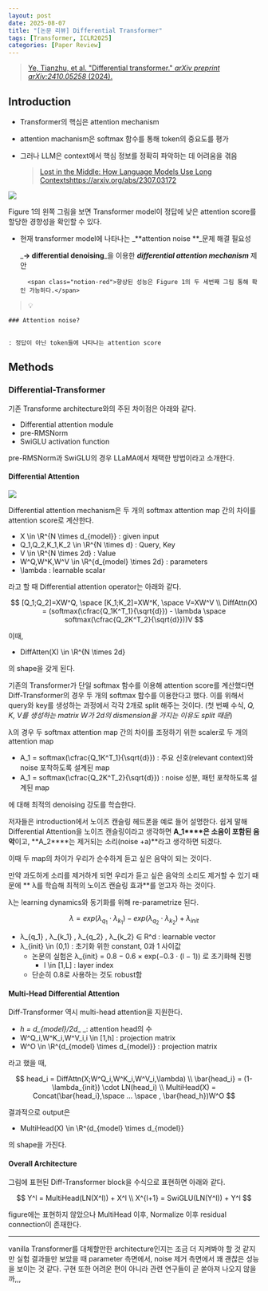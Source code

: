 ```yaml
---
layout: post
date: 2025-08-07
title: "[논문 리뷰] Differential Transformer"
tags: [Transformer, ICLR2025]
categories: [Paper Review]
---
```


> [Ye, Tianzhu, et al. "Differential transformer." ](https://arxiv.org/abs/2410.05258)[_arXiv preprint arXiv:2410.05258_](https://arxiv.org/abs/2410.05258)[ (2024).](https://arxiv.org/abs/2410.05258)



## Introduction

- Transformer의 핵심은 attention mechanism
- attention machanism은 softmax 함수를 통해 token의 중요도를 평가
- 그러나 LLM은 context에서 핵심 정보를 정확히 파악하는 데 어려움을 겪음

	> [Lost in the Middle: How Language Models Use Long Contextshttps://arxiv.org/abs/2307.03172](https://arxiv.org/abs/2307.03172)


![](https://prod-files-secure.s3.us-west-2.amazonaws.com/542b861c-36a8-4051-84e5-8804b6728dba/9083ea56-691a-4752-ae26-47f403431ac8/image.png?X-Amz-Algorithm=AWS4-HMAC-SHA256&X-Amz-Content-Sha256=UNSIGNED-PAYLOAD&X-Amz-Credential=ASIAZI2LB4663OWDBSOF%2F20250908%2Fus-west-2%2Fs3%2Faws4_request&X-Amz-Date=20250908T100111Z&X-Amz-Expires=3600&X-Amz-Security-Token=IQoJb3JpZ2luX2VjEFIaCXVzLXdlc3QtMiJGMEQCIDtgWOKgHAT3E9UBLBvICJM9qI0ORi5JPqkp%2F7PuSNcpAiADaLChJde0WSOOHA50cOiOx%2F6BdPFhza0P6ELZXeU2QCqIBAi7%2F%2F%2F%2F%2F%2F%2F%2F%2F%2F8BEAAaDDYzNzQyMzE4MzgwNSIMwBiHgepR6XPcL1JzKtwDz1TJCJd6zyrzfqY4YILU50wci83QiSzc%2FX%2BuvqIruhCG4gOzVhEzLg2PG7gWhCKP9hqn4IHWzZcRdU1EO0TBadGJ51OW83CZm855cqG%2BqWle2%2Fz0W9HiaNHIkXI%2FNK57cpYDEjFYzN1ZRxjuwfmIipBYQ5EkswIan%2FDfp16xsJo9O2rl%2BzCbTqq2%2F7p%2BmZEesVDtV6KHDg2fXb6XOZPSF3qV13Mk8TvPZsw8dUw%2Fq0KzdOrjv9PmXcGBmXme%2B9W%2FgpKxXAoGolj7tv%2FBlCu2sNXgpAjIaci9oFuI%2F2e2k%2BlMqJvkO4Mb6lANoGyCGmKq9nrr9KKHQZ13IzqRgfJ4K%2Fv0xzodhKOu0HKmjQ5Dv2FtmZerwbzdG9PbunHtFKdAJdVCSdBoLAlEefQ5nQO8YSSGKfO85sUif%2BQO79XNUYroLA65r%2BKkFbNWGsmKuK687bApphGEC5b0hfp4X72Tjy01Y72cXdLmmJneF%2F11vwHd0jcTx7bkerTwaQRgbhUufnKtOY5b%2FlmV4yq5W%2Bea7c0mOxJzBa2nr4Ttmn%2BFBLn%2F6qxIys%2F2rpfweOpIZXjl%2B7RRJQPSkmWajOvJIPozwzFd5KtaoXt1LpJ1M2Ew3qARTPdUdQDzFWMhTl4wncn6xQY6pgESMHanZNIwytMcFbv%2B8HwxZtgngzf3zxItT7rOmaAAFTxSOw0v2oco4GvQmdLqrm9RDHTSiJL9%2BlzxS%2B8xYBOOySy0nNZWdSuIW%2FZY33A8c%2FK5eVk0e9NwOyV0rEcasBGnpW4wzTwxE5%2FrOSwzDF8qXyfo6JrCOUcuVHUlNZB5HjZd550oKv7XbGXkd1op9SzfKlv8X2cm0%2BUU0WQtC2GREu%2FscR4I&X-Amz-Signature=d513ec2bfb822910c7728d65887a48d0539a8bb50cc56c9a45d34c457d4ab9b7&X-Amz-SignedHeaders=host&x-amz-checksum-mode=ENABLED&x-id=GetObject)


Figure 1의 왼쪽 그림을 보면 Transformer model이 정답에 낮은 attention score를 할당한 경향성을 확인할 수 있다.

- 현재 transformer model에 나타나는 _**attention noise **_문제 해결 필요성

	_**→ differential denoising**_을 이용한 _**differential attention mechanism**_ 제안


		<span class="notion-red">향상된 성능은 Figure 1의 두 세번째 그림 통해 확인 가능하다.</span>


> 💡 


	### Attention noise?


	: 정답이 아닌 token들에 나타나는 attention score



## Methods



### Differential-Transformer


기존 Transforme architecture와의 주된 차이점은 아래와 같다.

- Differential attention module
- pre-RMSNorm
- SwiGLU activation function

pre-RMSNorm과 SwiGLU의 경우 LLaMA에서 채택한 방법이라고 소개한다.



#### Differential Attention


![](https://prod-files-secure.s3.us-west-2.amazonaws.com/542b861c-36a8-4051-84e5-8804b6728dba/116d70b2-1963-4810-9167-f4c7d8a06e8f/image.png?X-Amz-Algorithm=AWS4-HMAC-SHA256&X-Amz-Content-Sha256=UNSIGNED-PAYLOAD&X-Amz-Credential=ASIAZI2LB4663OWDBSOF%2F20250908%2Fus-west-2%2Fs3%2Faws4_request&X-Amz-Date=20250908T100111Z&X-Amz-Expires=3600&X-Amz-Security-Token=IQoJb3JpZ2luX2VjEFIaCXVzLXdlc3QtMiJGMEQCIDtgWOKgHAT3E9UBLBvICJM9qI0ORi5JPqkp%2F7PuSNcpAiADaLChJde0WSOOHA50cOiOx%2F6BdPFhza0P6ELZXeU2QCqIBAi7%2F%2F%2F%2F%2F%2F%2F%2F%2F%2F8BEAAaDDYzNzQyMzE4MzgwNSIMwBiHgepR6XPcL1JzKtwDz1TJCJd6zyrzfqY4YILU50wci83QiSzc%2FX%2BuvqIruhCG4gOzVhEzLg2PG7gWhCKP9hqn4IHWzZcRdU1EO0TBadGJ51OW83CZm855cqG%2BqWle2%2Fz0W9HiaNHIkXI%2FNK57cpYDEjFYzN1ZRxjuwfmIipBYQ5EkswIan%2FDfp16xsJo9O2rl%2BzCbTqq2%2F7p%2BmZEesVDtV6KHDg2fXb6XOZPSF3qV13Mk8TvPZsw8dUw%2Fq0KzdOrjv9PmXcGBmXme%2B9W%2FgpKxXAoGolj7tv%2FBlCu2sNXgpAjIaci9oFuI%2F2e2k%2BlMqJvkO4Mb6lANoGyCGmKq9nrr9KKHQZ13IzqRgfJ4K%2Fv0xzodhKOu0HKmjQ5Dv2FtmZerwbzdG9PbunHtFKdAJdVCSdBoLAlEefQ5nQO8YSSGKfO85sUif%2BQO79XNUYroLA65r%2BKkFbNWGsmKuK687bApphGEC5b0hfp4X72Tjy01Y72cXdLmmJneF%2F11vwHd0jcTx7bkerTwaQRgbhUufnKtOY5b%2FlmV4yq5W%2Bea7c0mOxJzBa2nr4Ttmn%2BFBLn%2F6qxIys%2F2rpfweOpIZXjl%2B7RRJQPSkmWajOvJIPozwzFd5KtaoXt1LpJ1M2Ew3qARTPdUdQDzFWMhTl4wncn6xQY6pgESMHanZNIwytMcFbv%2B8HwxZtgngzf3zxItT7rOmaAAFTxSOw0v2oco4GvQmdLqrm9RDHTSiJL9%2BlzxS%2B8xYBOOySy0nNZWdSuIW%2FZY33A8c%2FK5eVk0e9NwOyV0rEcasBGnpW4wzTwxE5%2FrOSwzDF8qXyfo6JrCOUcuVHUlNZB5HjZd550oKv7XbGXkd1op9SzfKlv8X2cm0%2BUU0WQtC2GREu%2FscR4I&X-Amz-Signature=1cdc93bff4e07bddd1cc4e9c0946f4f54e11f8d5c1c02f6b888a909c742824df&X-Amz-SignedHeaders=host&x-amz-checksum-mode=ENABLED&x-id=GetObject)


Differential attention mechanism은 두 개의 softmax attention map 간의 차이를 attention score로 계산한다.

- X \in \R^{N \times d\_{model}} : given input
- Q\_1,Q\_2,K\_1,K\_2 \in \R^{N \times d} : Query, Key
- V \in \R^{N \times 2d} : Value
- W^Q,W^K,W^V \in \R^{d\_{model} \times 2d} : parameters
- \lambda : learnable scalar

라고 할 때 Differential attention operator는 아래와 같다.


$$
[Q_1;Q_2]=XW^Q, \space [K_1;K_2]=XW^K, \space V=XW^V \\
DiffAttn(X) = (softmax(\cfrac{Q_1K^T_1}{\sqrt{d}}) - \lambda \space softmax(\cfrac{Q_2K^T_2}{\sqrt{d}}))V
$$


이때,

- DiffAtten(X) \in \R^{N \times 2d}

의 shape을 갖게 된다.


기존의 Transformer가 단일 softmax 함수를 이용해 attention score를 계산했다면 Diff-Transformer의 경우 두 개의 softmax 함수를 이용한다고 했다. 이를 위해서 query와 key를 생성하는 과정에서 각각 2개로 split 해주는 것이다. <span class="notion-red">(첫 번째 수식, </span><span class="notion-red">_Q, K, V를 생성하는 matrix W가 2d의 dismension을 가지는 이유도 split 때문_</span><span class="notion-red">)</span>


 λ의 경우 두 softmax attention map 간의 차이를 조정하기 위한 scaler로 두 개의 attention map

- A\_1 = softmax(\cfrac{Q\_1K^T\_1}{\sqrt{d}}) : 주요 신호(relevant context)와 noise 포착하도록 설계된 map
- A\_1 = softmax(\cfrac{Q\_2K^T\_2}{\sqrt{d}}) : noise 성분, 패턴 포착하도록 설계된 map 

에 대해 최적의 denoising 강도를 학습한다.


저자들은 introduction에서 노이즈 캔슬링 헤드폰을 예로 들어 설명한다. 쉽게 말해 Differential Attention을 노이즈 캔슬링이라고 생각하면 **A\_1****은 소음이 포함된 음악**이고, **A\_2****는 제거되는 소리(noise +a)**라고 생각하면 되겠다. 


이때 두 map의 차이가 우리가 순수하게 듣고 싶은 음악이 되는 것이다. 


만약 과도하게 소리를 제거하게 되면 우리가 듣고 싶은 음악의 소리도 제거할 수 있기 때문에 ** λ를 학습해 최적의 노이즈 캔슬링 효과**를 얻고자 하는 것이다.


λ는 learning dynamics와 동기화를 위해 re-parametrize 된다.


$$
\lambda = exp(\lambda_{q_1} \cdot \lambda_{k_1}) - exp(\lambda_{q_2} \cdot \lambda_{k_2}) + \lambda_{init}
$$

- λ\_{q\_1} , λ\_{k\_1} , λ\_{q\_2} , λ\_{k\_2} ∈ R^d : learnable vector
- λ\_{init} \in (0,1) : 초기화 위한 constant, 0과 1 사이값
	- 논문의 실험은 λ\_{init} = 0.8 − 0.6 × exp(−0.3 · (l − 1)) 로 초기화해 진행
		- l \in [1,L] : layer index
	- 단순히 0.8로 사용하는 것도 robust함


#### **Multi-Head Differential Attention**


Diff-Transformer 역시 multi-head attention을 지원한다.

- _h = d\_{model}/2d__ _: attention head의 수
- W^Q\_i,W^K\_i,W^V\_i,i \in [1,h] : projection matrix
- W^O \in \R^{d\_{model} \times d\_{model}} : projection matrix

라고 했을 때,


$$
head_i = DiffAttn(X;W^Q_i,W^K_i,W^V_i,\lambda) \\
\bar{head_i} = (1-\lambda_{init}) \cdot LN(head_i) \\
MultiHead(X) = Concat(\bar{head_i},\space ... \space , \bar{head_h})W^O
$$


결과적으로 output은

- MultiHead(X) \in \R^{d\_{model} \times d\_{model}}

의 shape을 가진다.



#### Overall Architecture


그림에 표현된 Diff-Transformer block을 수식으로 표현하면 아래와 같다.


$$
Y^l = MultiHead(LN(X^l)) + X^l \\
X^{l+1} = SwiGLU(LN(Y^l)) + Y^l
$$


figure에는 표현하지 않았으나 MultiHead 이후, Normalize 이후 residual connection이 존재한다.


---


vanilla Transformer를 대체할만한 architecture인지는 조금 더 지켜봐야 할 것 같지만 실험 결과들만 보았을 때 parameter 측면에서, noise 제거 측면에서 꽤 괜찮은 성능을 보이는 것 같다. 구현 또한 어려운 편이 아니라 관련 연구들이 곧 쏟아져 나오지 않을까,,,

